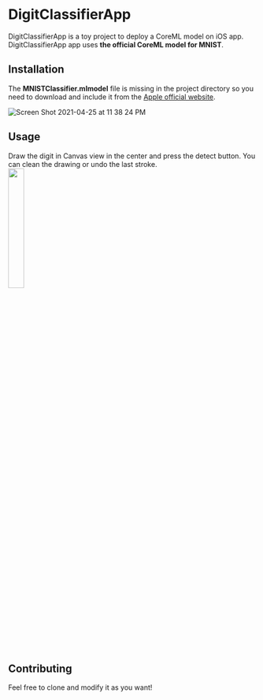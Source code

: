 # DigitClassifierApp

DigitClassifierApp is a toy project to deploy a CoreML model on iOS app.  
DigitClassifierApp app uses **the official CoreML model for MNIST**.  

## Installation

The **MNISTClassifier.mlmodel** file is missing in the project directory so you need to download and include it from the [Apple official website](https://developer.apple.com/machine-learning/models/).

![Screen Shot 2021-04-25 at 11 38 24 PM](https://user-images.githubusercontent.com/15971069/116040146-7eb6b700-a620-11eb-9b75-b70665acf4fe.png)

## Usage
Draw the digit in Canvas view in the center and press the detect button.
You can clean the drawing or undo the last stroke.  
<img src='https://user-images.githubusercontent.com/15971069/116041030-95114280-a621-11eb-9fbd-52b1e79f56e6.gif' width="25%">

## Contributing
Feel free to clone and modify it as you want!
